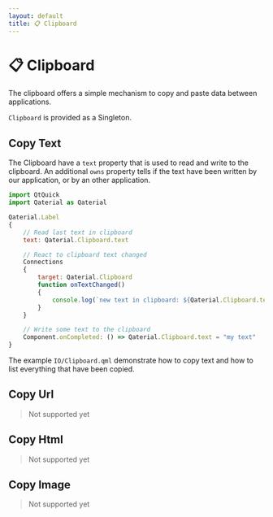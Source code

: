 ```yaml
---
layout: default
title: 📋 Clipboard
---
```


# 📋 Clipboard

The clipboard offers a simple mechanism to copy and paste data between applications.

`Clipboard` is provided as a Singleton.

## Copy Text

The Clipboard have a `text` property that is used to read and write to the clipboard. An additional `owns` property tells if the text have been written by our application, or by an other application.

```js
import QtQuick
import Qaterial as Qaterial

Qaterial.Label
{
    // Read last text in clipboard
    text: Qaterial.Clipboard.text

    // React to clipboard text changed
    Connections
    {
        target: Qaterial.Clipboard
        function onTextChanged()
        {
            console.log(`new text in clipboard: ${Qaterial.Clipboard.text}`)
        }
    }

    // Write some text to the clipboard
    Component.onCompleted: () => Qaterial.Clipboard.text = "my text"
}
```

The example `IO/Clipboard.qml` demonstrate how to copy text and how to list everything that have been copied.

## Copy Url

> Not supported yet

## Copy Html

> Not supported yet

## Copy Image

> Not supported yet
